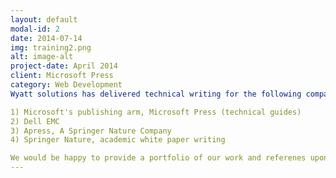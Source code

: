 ```yaml
---
layout: default
modal-id: 2
date: 2014-07-14
img: training2.png
alt: image-alt
project-date: April 2014
client: Microsoft Press
category: Web Development
Wyatt solutions has delivered technical writing for the following companies:

1) Microsoft's publishing arm, Microsoft Press (technical guides)
2) Dell EMC 
3) Apress, A Springer Nature Company
4) Springer Nature, academic white paper writing

We would be happy to provide a portfolio of our work and referenes upon request. 
---
```


